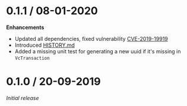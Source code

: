 # 0.1.1 / 08-01-2020

**Enhancements**
- Updated all dependencies, fixed vulnerability [CVE-2019-19919](https://github.com/advisories/GHSA-w457-6q6x-cgp9)
- Introduced [HISTORY.md](HISTORY.md)
- Added a missing unit test for generating a new uuid if it's missing in `VcTransaction`

# 0.1.0 / 20-09-2019

*Initial release*

